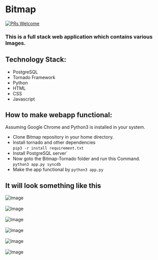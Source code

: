 # Bitmap <br />

[![PRs Welcome](https://img.shields.io/badge/PRs-welcome-brightgreen.svg)](http://makeapullrequest.com)

### This is a full stack web application which contains various Images.

## Technology Stack:
* PostgreSQL
* Tornado Framework
* Python
* HTML
* CSS
* Javascript

## How to make webapp functional:
Assuming Google Chrome and Python3 is installed in your system.
* Clone Bitmap repository in your home directory.
* Install tornado and other dependencies <br />
`pip3 -r install requirement.txt`<br>
* Install PostgreSQL server`
* Now goto the Bitmap-Tornado folder and run this Command. <br />
`python3 app.py syncdb`
* Make the app functional by
`python3 app.py`

## It will look something like this
![Image](https://github.com/lowjack1/Bitmap-Tornado/blob/master/static/images/Screenshots/1.png) <br /><br />
![Image](https://github.com/lowjack1/Bitmap-Tornado/blob/master/static/images/Screenshots/2.png) <br /><br />
![Image](https://github.com/lowjack1/Bitmap-Tornado/blob/master/static/images/Screenshots/3.png) <br /><br />
![Image](https://github.com/lowjack1/Bitmap-Tornado/blob/master/static/images/Screenshots/4.png) <br /><br />
![Image](https://github.com/lowjack1/Bitmap-Tornado/blob/master/static/images/Screenshots/5.png) <br /><br />
![Image](https://github.com/lowjack1/Bitmap-Tornado/blob/master/static/images/Screenshots/6.png) <br /><br />


